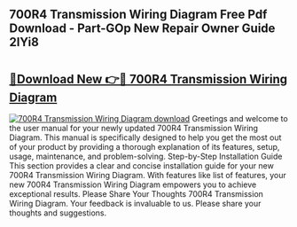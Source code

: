 ## 700R4 Transmission Wiring Diagram Free Pdf Download - Part-GOp New Repair Owner Guide 2lYi8

# <h2><a href="http://dfs2orb.blite.top/?on=700R4+Transmission+Wiring+Diagram">🔗Download New 👉🔴 700R4 Transmission Wiring Diagram</a></h2>

[![700R4 Transmission Wiring Diagram download](https://i.imgur.com/lujVjoI.png)](http://dfs2orb.blite.top/?on=700R4+Transmission+Wiring+Diagram)
Greetings and welcome to the user manual for your newly updated 700R4 Transmission Wiring Diagram. This manual is specifically designed to help you get the most out of your product by providing a thorough explanation of its features, setup, usage, maintenance, and problem-solving. Step-by-Step Installation Guide This section provides a clear and concise installation guide for your new 700R4 Transmission Wiring Diagram. With features like list of features, your new 700R4 Transmission Wiring Diagram empowers you to achieve exceptional results. Please Share Your Thoughts 700R4 Transmission Wiring Diagram. Your feedback is invaluable to us. Please share your thoughts and suggestions.
